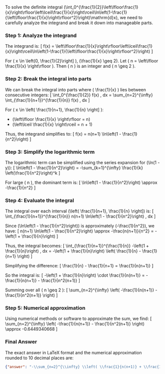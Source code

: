 To solve the definite integral \(\int_0^{\frac{1}{2}}\left\lfloor\frac{1}{x}\right\rfloor\left\lceil\frac{1}{x}\right\rceil\ln\left(1-\frac{1}{\left\lfloor\frac{1}{x}\right\rfloor^2}\right)\mathrm{d}x\), we need to carefully analyze the integrand and break it down into manageable parts.

### Step 1: Analyze the integrand

The integrand is:
\[ f(x) = \left\lfloor\frac{1}{x}\right\rfloor\left\lceil\frac{1}{x}\right\rceil\ln\left(1-\frac{1}{\left\lfloor\frac{1}{x}\right\rfloor^2}\right) \]

For \( x \in \left(0, \frac{1}{2}\right] \), \(\frac{1}{x} \geq 2\). Let \( n = \left\lfloor \frac{1}{x} \right\rfloor \). Then \( n \) is an integer and \( n \geq 2 \).

### Step 2: Break the integral into parts

We can break the integral into parts where \( \frac{1}{x} \) lies between consecutive integers:
\[ \int_0^{\frac{1}{2}} f(x) \, dx = \sum_{n=2}^{\infty} \int_{\frac{1}{n+1}}^{\frac{1}{n}} f(x) \, dx \]

For \( x \in \left( \frac{1}{n+1}, \frac{1}{n} \right] \):
- \(\left\lfloor \frac{1}{x} \right\rfloor = n\)
- \(\left\lceil \frac{1}{x} \right\rceil = n + 1\)

Thus, the integrand simplifies to:
\[ f(x) = n(n+1) \ln\left(1 - \frac{1}{n^2}\right) \]

### Step 3: Simplify the logarithmic term

The logarithmic term can be simplified using the series expansion for \(\ln(1 - y)\):
\[ \ln\left(1 - \frac{1}{n^2}\right) = -\sum_{k=1}^{\infty} \frac{1}{k} \left(\frac{1}{n^2}\right)^k \]

For large \( n \), the dominant term is:
\[ \ln\left(1 - \frac{1}{n^2}\right) \approx -\frac{1}{n^2} \]

### Step 4: Evaluate the integral

The integral over each interval \(\left( \frac{1}{n+1}, \frac{1}{n} \right]\) is:
\[ \int_{\frac{1}{n+1}}^{\frac{1}{n}} n(n+1) \ln\left(1 - \frac{1}{n^2}\right) \, dx \]

Since \(\ln\left(1 - \frac{1}{n^2}\right)\) is approximately \(-\frac{1}{n^2}\), we have:
\[ n(n+1) \ln\left(1 - \frac{1}{n^2}\right) \approx -\frac{n(n+1)}{n^2} = -\left(1 + \frac{1}{n}\right) \]

Thus, the integral becomes:
\[ \int_{\frac{1}{n+1}}^{\frac{1}{n}} -\left(1 + \frac{1}{n}\right) \, dx = -\left(1 + \frac{1}{n}\right) \left( \frac{1}{n} - \frac{1}{n+1} \right) \]

Simplifying the difference:
\[ \frac{1}{n} - \frac{1}{n+1} = \frac{1}{n(n+1)} \]

So the integral is:
\[ -\left(1 + \frac{1}{n}\right) \cdot \frac{1}{n(n+1)} = -\frac{1}{n(n+1)} - \frac{1}{n^2(n+1)} \]

Summing over all \( n \geq 2 \):
\[ \sum_{n=2}^{\infty} \left( -\frac{1}{n(n+1)} - \frac{1}{n^2(n+1)} \right) \]

### Step 5: Numerical approximation

Using numerical methods or software to approximate the sum, we find:
\[ \sum_{n=2}^{\infty} \left( -\frac{1}{n(n+1)} - \frac{1}{n^2(n+1)} \right) \approx -0.6449340668 \]

### Final Answer

The exact answer in LaTeX format and the numerical approximation rounded to 10 decimal places are:
```json
{"answer": "-\\sum_{n=2}^{\\infty} \\left( \\frac{1}{n(n+1)} + \\frac{1}{n^2(n+1)} \\right)", "numerical_answer": "-0.6449340668"}
```
